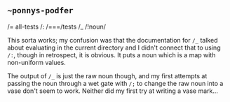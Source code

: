 ## `~ponnys-podfer`
/= all-tests /: /===/tests /_ /!noun/

This sorta works; my confusion was that the documentation for `/_` talked about evaluating in the current directory and I didn't connect that to using `/:`, though in retrospect, it is obvious. It puts a noun which is a map with non-uniform values.

The output of `/_` is just the raw noun though, and my first attempts at passing the noun through a wet gate with `/;` to change the raw noun into a vase don't seem to work. Neither did my first try at writing a vase mark...